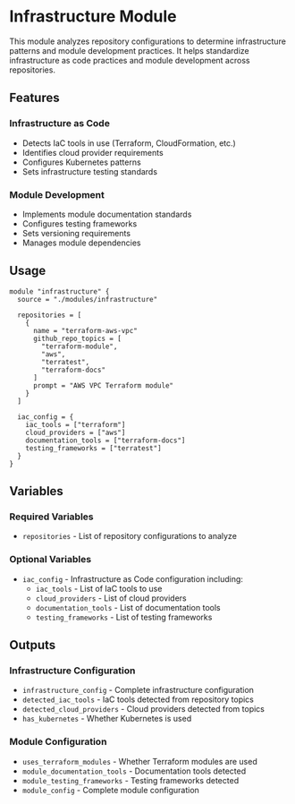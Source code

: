 # Infrastructure Module

This module analyzes repository configurations to determine infrastructure patterns and module development practices. It helps standardize infrastructure as code practices and module development across repositories.

## Features

### Infrastructure as Code
- Detects IaC tools in use (Terraform, CloudFormation, etc.)
- Identifies cloud provider requirements
- Configures Kubernetes patterns
- Sets infrastructure testing standards

### Module Development
- Implements module documentation standards
- Configures testing frameworks
- Sets versioning requirements
- Manages module dependencies

## Usage

```hcl
module "infrastructure" {
  source = "./modules/infrastructure"

  repositories = [
    {
      name = "terraform-aws-vpc"
      github_repo_topics = [
        "terraform-module",
        "aws",
        "terratest",
        "terraform-docs"
      ]
      prompt = "AWS VPC Terraform module"
    }
  ]

  iac_config = {
    iac_tools = ["terraform"]
    cloud_providers = ["aws"]
    documentation_tools = ["terraform-docs"]
    testing_frameworks = ["terratest"]
  }
}
```

## Variables

### Required Variables
- `repositories` - List of repository configurations to analyze

### Optional Variables
- `iac_config` - Infrastructure as Code configuration including:
  - `iac_tools` - List of IaC tools to use
  - `cloud_providers` - List of cloud providers
  - `documentation_tools` - List of documentation tools
  - `testing_frameworks` - List of testing frameworks

## Outputs

### Infrastructure Configuration
- `infrastructure_config` - Complete infrastructure configuration
- `detected_iac_tools` - IaC tools detected from repository topics
- `detected_cloud_providers` - Cloud providers detected from topics
- `has_kubernetes` - Whether Kubernetes is used

### Module Configuration
- `uses_terraform_modules` - Whether Terraform modules are used
- `module_documentation_tools` - Documentation tools detected
- `module_testing_frameworks` - Testing frameworks detected
- `module_config` - Complete module configuration